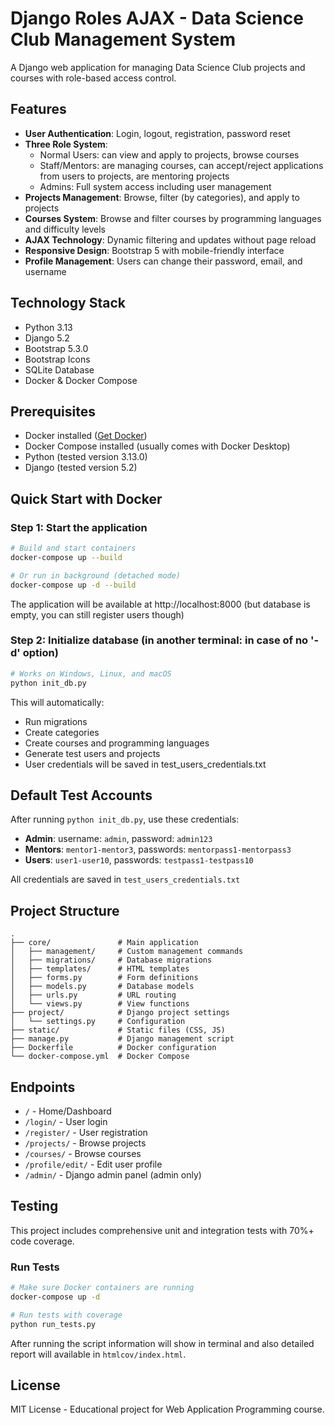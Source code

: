 # Django Roles AJAX - Data Science Club Management System

A Django web application for managing Data Science Club projects and courses with role-based access control.

## Features

- **User Authentication**: Login, logout, registration, password reset
- **Three Role System**:
  - Normal Users: can view and apply to projects, browse courses
  - Staff/Mentors: are managing courses, can accept/reject applications from users to projects, are mentoring projects
  - Admins: Full system access including user management
- **Projects Management**: Browse, filter (by categories), and apply to projects
- **Courses System**: Browse and filter courses by programming languages and difficulty levels
- **AJAX Technology**: Dynamic filtering and updates without page reload
- **Responsive Design**: Bootstrap 5 with mobile-friendly interface
- **Profile Management**: Users can change their password, email, and username

## Technology Stack

- Python 3.13
- Django 5.2
- Bootstrap 5.3.0
- Bootstrap Icons
- SQLite Database
- Docker & Docker Compose

## Prerequisites

- Docker installed ([Get Docker](https://docs.docker.com/get-docker/))
- Docker Compose installed (usually comes with Docker Desktop)
- Python (tested version 3.13.0)
- Django (tested version 5.2)

## Quick Start with Docker

### Step 1: Start the application

```bash
# Build and start containers
docker-compose up --build

# Or run in background (detached mode)
docker-compose up -d --build
```

The application will be available at http://localhost:8000 (but database is empty, you can still register users though)

### Step 2: Initialize database (in another terminal: in case of no '-d' option)

```bash
# Works on Windows, Linux, and macOS
python init_db.py
```

This will automatically:
- Run migrations
- Create categories
- Create courses and programming languages
- Generate test users and projects
- User credentials will be saved in test_users_credentials.txt

## Default Test Accounts

After running `python init_db.py`, use these credentials:

- **Admin**: username: `admin`, password: `admin123`
- **Mentors**: `mentor1-mentor3`, passwords: `mentorpass1-mentorpass3`
- **Users**: `user1-user10`, passwords: `testpass1-testpass10`

All credentials are saved in `test_users_credentials.txt`

## Project Structure

```
.
├── core/               # Main application
│   ├── management/     # Custom management commands
│   ├── migrations/     # Database migrations
│   ├── templates/      # HTML templates
│   ├── forms.py        # Form definitions
│   ├── models.py       # Database models
│   ├── urls.py         # URL routing
│   └── views.py        # View functions
├── project/            # Django project settings
│   └── settings.py     # Configuration
├── static/             # Static files (CSS, JS)
├── manage.py           # Django management script
├── Dockerfile          # Docker configuration
└── docker-compose.yml  # Docker Compose
```

## Endpoints

- `/` - Home/Dashboard
- `/login/` - User login
- `/register/` - User registration
- `/projects/` - Browse projects
- `/courses/` - Browse courses
- `/profile/edit/` - Edit user profile
- `/admin/` - Django admin panel (admin only)

## Testing

This project includes comprehensive unit and integration tests with 70%+ code coverage.

### Run Tests

```bash
# Make sure Docker containers are running
docker-compose up -d

# Run tests with coverage
python run_tests.py
```

After running the script information will show in terminal and also detailed report will available in `htmlcov/index.html`.

## License

MIT License - Educational project for Web Application Programming course.
